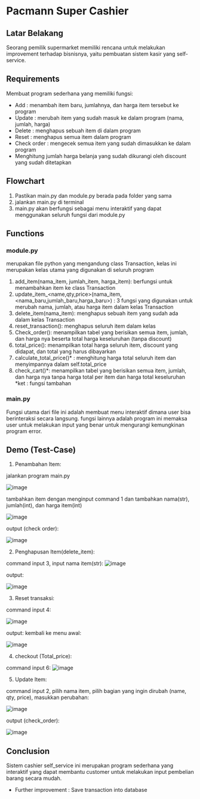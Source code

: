 # Pacmann Super Cashier
## Latar Belakang
Seorang pemilik supermarket memiliki rencana untuk melakukan improvement terhadap bisnisnya, yaitu pembuatan sistem kasir yang self-service.

## Requirements
Membuat program sederhana yang memiliki fungsi:
- Add : menambah item baru, jumlahnya, dan harga item tersebut ke program
- Update : merubah item yang sudah masuk ke dalam program (nama, jumlah, harga)
- Delete : menghapus sebuah item di dalam program
- Reset : menghapus semua item dalam program
- Check order : mengecek semua item yang sudah dimasukkan ke dalam program
- Menghitung jumlah harga belanja yang sudah dikurangi oleh discount yang sudah ditetapkan

## Flowchart
1. Pastikan main.py dan module.py berada pada folder yang sama
2. jalankan main.py di terminal
3. main.py akan berfungsi sebagai menu interaktif yang dapat menggunakan seluruh fungsi dari module.py

## Functions
### module.py
merupakan file python yang mengandung class Transaction, kelas ini merupakan kelas utama yang digunakan di seluruh program
1. add_item(nama_item, jumlah_item, harga_item): berfungsi untuk menambahkan item ke class Transaction
2. update_item_<name,qty,price>(nama_item, <nama_baru,jumlah_baru,harga_baru>) : 3 fungsi yang digunakan untuk merubah nama, jumlah, atau harga item dalam kelas Transaction
3. delete_item(nama_item): menghapus sebuah item yang sudah ada dalam kelas Transaction
4. reset_transaction(): menghapus seluruh item dalam kelas
5. Check_order(): menampilkan tabel yang berisikan semua item, jumlah, dan harga nya beserta total harga keseluruhan (tanpa discount)
6. total_price(): menampilkan total harga seluruh item, discount yang didapat, dan total yang harus dibayarkan
7. calculate_total_price()* : menghitung harga total seluruh item dan menyimpannya dalam self.total_price
8. check_cart()*: menampilkan tabel yang berisikan semua item, jumlah, dan harga nya tanpa harga total per item dan harga total keseluruhan
*ket : fungsi tambahan

### main.py
Fungsi utama dari file ini adalah membuat menu interaktif dimana user bisa berinteraksi secara langsung. fungsi lainnya adalah program ini memaksa user untuk melakukan input yang benar untuk mengurangi kemungkinan program error.

## Demo (Test-Case)
1. Penambahan Item:

jalankan program main.py

![image](https://github.com/user-attachments/assets/f66f5979-49dd-4e3b-8456-397db9c473d3)

tambahkan item dengan menginput command 1 dan tambahkan nama(str), jumlah(int), dan harga item(int)

![image](https://github.com/user-attachments/assets/2cf20f9b-59fd-455e-82e8-97a72c3af95b)

output (check order):

![image](https://github.com/user-attachments/assets/749ce9df-0fe2-4cea-9810-92b8c7ba0fc9)

2. Penghapusan Item(delete_item):

command input 3, input nama item(str):
![image](https://github.com/user-attachments/assets/679a8e0f-fc62-42ac-b78a-2db7eac64c36)

output:

![image](https://github.com/user-attachments/assets/a1e10347-f75b-415f-b859-05acb89185f1)

3. Reset transaksi:

command input 4:

![image](https://github.com/user-attachments/assets/5cbfcf9d-15b9-45b2-9763-c435cdbdd914)

output:
kembali ke menu awal:

![image](https://github.com/user-attachments/assets/4613a38f-1bd5-42f2-be9c-6b720cd5d49c)

4. checkout (Total_price):

command input 6:
![image](https://github.com/user-attachments/assets/823d07a1-988a-49cc-97a8-7e04dded6a06)

5. Update Item:

command input 2, pilih nama item, pilih bagian yang ingin dirubah (name, qty, price), masukkan perubahan:

![image](https://github.com/user-attachments/assets/59558b9d-6864-48ef-8678-a85738e46200)

output (check_order):

![image](https://github.com/user-attachments/assets/8246bb68-81ac-43b7-adbf-12baa18ea6cb)


## Conclusion
Sistem cashier self_service ini merupakan program sederhana yang interaktif yang dapat membantu customer untuk melakukan input pembelian barang secara mudah.

- Further improvement : Save transaction into database
